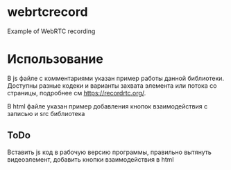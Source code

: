 # webrtcrecord
Example of WebRTC recording
# Использование
В js файле с комментариями указан пример работы данной библиотеки. Доступны разные кодеки и варианты захвата элемента или потока со страницы, подробнее см https://recordrtc.org/.

В html файле указан пример добавления кнопок взаимодействия с записью и src библиотека

## ToDo
Вставить js код в рабочую версию программы, правильно вытянуть видеоэлемент, добавить кнопки взаимодействия в html 
